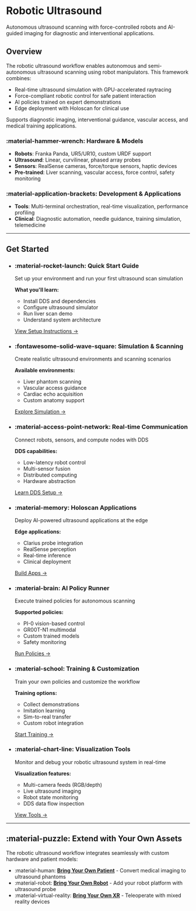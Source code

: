 # Robotic Ultrasound

Autonomous ultrasound scanning with force-controlled robots and AI-guided imaging for diagnostic and interventional applications.

## Overview

The robotic ultrasound workflow enables autonomous and semi-autonomous ultrasound scanning using robot manipulators. This framework combines:

- Real-time ultrasound simulation with GPU-accelerated raytracing
- Force-compliant robotic control for safe patient interaction
- AI policies trained on expert demonstrations
- Edge deployment with Holoscan for clinical use

Supports diagnostic imaging, interventional guidance, vascular access, and medical training applications.

### :material-hammer-wrench: Hardware & Models
- **Robots**: Franka Panda, UR5/UR10, custom URDF support
- **Ultrasound**: Linear, curvilinear, phased array probes
- **Sensors**: RealSense cameras, force/torque sensors, haptic devices
- **Pre-trained**: Liver scanning, vascular access, force control, safety monitoring

### :material-application-brackets: Development & Applications
- **Tools**: Multi-terminal orchestration, real-time visualization, performance profiling
- **Clinical**: Diagnostic automation, needle guidance, training simulation, telemedicine

---

## Get Started

<div class="grid cards" markdown>

-   ### :material-rocket-launch: **Quick Start Guide**
    
    Set up your environment and run your first ultrasound scan simulation
    
    **What you'll learn:**

    - Install DDS and dependencies
    - Configure ultrasound simulator
    - Run liver scan demo
    - Understand system architecture
    
    [View Setup Instructions →](robotic-ultrasound-quick-start.md)

-   ### :fontawesome-solid-wave-square: **Simulation & Scanning**
    
    Create realistic ultrasound environments and scanning scenarios
    
    **Available environments:**

    - Liver phantom scanning
    - Vascular access guidance
    - Cardiac echo acquisition
    - Custom anatomy support
    
    [Explore Simulation →](robotic-ultrasound-simulation.md)

-   ### :material-access-point-network: **Real-time Communication**
    
    Connect robots, sensors, and compute nodes with DDS
    
    **DDS capabilities:**

    - Low-latency robot control
    - Multi-sensor fusion
    - Distributed computing
    - Hardware abstraction
    
    [Learn DDS Setup →](robotic-ultrasound-dds-communication.md)

-   ### :material-memory: **Holoscan Applications**
    
    Deploy AI-powered ultrasound applications at the edge
    
    **Edge applications:**

    - Clarius probe integration
    - RealSense perception
    - Real-time inference
    - Clinical deployment
    
    [Build Apps →](robotic-ultrasound-holoscan-apps.md)

-   ### :material-brain: **AI Policy Runner**
    
    Execute trained policies for autonomous scanning
    
    **Supported policies:**

    - PI-0 vision-based control
    - GR00T-N1 multimodal
    - Custom trained models
    - Safety monitoring
    
    [Run Policies →](robotic-ultrasound-policy-runner.md)

-   ### :material-school: **Training & Customization**
    
    Train your own policies and customize the workflow
    
    **Training options:**

    - Collect demonstrations
    - Imitation learning
    - Sim-to-real transfer
    - Custom robot integration
    
    [Start Training →](robotic-ultrasound-training.md)

-   ### :material-chart-line: **Visualization Tools**
    
    Monitor and debug your robotic ultrasound system in real-time
    
    **Visualization features:**

    - Multi-camera feeds (RGB/depth)
    - Live ultrasound imaging
    - Robot state monitoring
    - DDS data flow inspection
    
    [View Tools →](robotic-ultrasound-visualization-tools.md)

</div>

---

## :material-puzzle: Extend with Your Own Assets

The robotic ultrasound workflow integrates seamlessly with custom hardware and patient models:

- :material-human: [**Bring Your Own Patient**](../how-to/how-to-bring-your-own-patient.md) - Convert medical imaging to ultrasound phantoms
- :material-robot: [**Bring Your Own Robot**](../how-to/how-to-bring-your-own-robot.md) - Add your robot platform with ultrasound probe
- :material-virtual-reality: [**Bring Your Own XR**](../how-to/how-to-bring-your-own-xr.md) - Teleoperate with mixed reality devices

